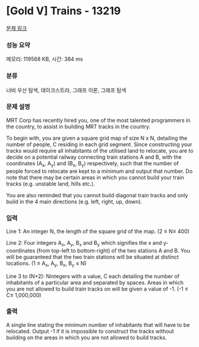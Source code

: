 # [Gold V] Trains - 13219 

[문제 링크](https://www.acmicpc.net/problem/13219) 

### 성능 요약

메모리: 119568 KB, 시간: 384 ms

### 분류

너비 우선 탐색, 데이크스트라, 그래프 이론, 그래프 탐색

### 문제 설명

<p>MRT Corp has recently hired you, one of the most talented programmers in the country, to assist in building MRT tracks in the country.</p>

<p>To begin with, you are given a square grid map of size N x N​, detailing the number of people, C residing in each grid segment. Since constructing your tracks would require all inhabitants of the utilised land to relocate, you are to decide on a potential railway connecting train stations A​ and B​, with the coordinates (A​<sub>x</sub>​, A<sub>y</sub>​) and (B<sub>x</sub>​, B<sub>y</sub>​) respectively, such that the number of people forced to relocate are kept to a minimum and output that number. Do note that there may be certain areas in which you cannot build your train tracks (e.g. unstable land, hills etc.).</p>

<p>You are also reminded that you cannot build diagonal train tracks and only build in the 4 main directions (e.g. left, right, up, down).</p>

### 입력 

 <p>Line 1: An integer N​, the length of the square grid of the map. (2 ≤ N​≤ 400)</p>

<p>Line 2: Four integers A​<sub>x</sub>​, A<sub>y</sub>​, B<sub>x</sub> ​and B<sub>y</sub> ​which signifies the x and y-coordinates (from top-left to bottom-right) of the two stations A and B. You will be guaranteed that the two train stations will be situated at distinct locations. (1 ≤ A​<sub>x</sub>, A<sub>y</sub>, B<sub>x</sub>, B<sub>y</sub> ≤ N)</p>

<p>Line 3 to (N+​2): N​integers with a value, C​ each detailing the number of inhabitants of a particular area and separated by spaces. Areas in which you are not allowed to build train tracks on will be given a value of -1. (-1 ≤ C​≤ 1,000,000)</p>

### 출력 

 <p>A single line stating the minimum number of inhabitants that will have to be relocated. Output -1 if it is impossible to construct the tracks without building on the areas in which you are not allowed to build tracks.</p>

